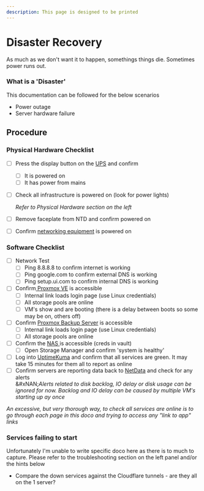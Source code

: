 ```yaml
---
description: This page is designed to be printed
---
```


# Disaster Recovery

As much as we don't want it to happen, somethings things die. Sometimes power runs out.

### What is a 'Disaster'

This documentation can be followed for the below scenarios

* Power outage
* Server hardware failure

## Procedure

### Physical Hardware Checklist

* [ ] Press the display button on the [UPS](../service-overviews/infrastructure/cyberpower-powerpanel-and-ups.md) and confirm
  * [ ] It is powered on
  * [ ] It has power from mains
*   [ ] Check all infrastructure is powered on (look for power lights)

    _Refer to Physical Hardware section on the left_
* [ ] Remove faceplate from NTD and confirm powered on
* [ ] Confirm [networking equipment](../physical-hardware/unifi.md) is powered on

### Software Checklist

* [ ] Network Test
  * [ ] Ping 8.8.8.8 to confirm internet is working
  * [ ] Ping google.com to confirm external DNS is working
  * [ ] Ping setup.ui.com to confirm internal DNS is working
* [ ] Confirm[ Proxmox VE](../service-overviews/infrastructure/proxmox-ve.md) is accessible
  * [ ] Internal link loads login page (use Linux credentials)
  * [ ] All storage pools are online
  * [ ] VM's show and are booting (there is a delay between boots so some may be on, others off)
* [ ] Confirm [Proxmox Backup Server](../service-overviews/maintenance-and-monitoring/proxmox-backup-server.md) is accessible
  * [ ] Internal link loads login page (use Linux credentials)
  * [ ] All storage pools are online
* [ ] Confirm the [NAS ](https://nas.xfgn.dev)is accessible (creds in vault)
  * [ ] Open Storage Manager and confirm 'system is healthy'
* [ ] Log into [UptimeKuma](../service-overviews/maintenance-and-monitoring/uptimekuma.md) and confirm that all services are green. It may take 15 minutes for them all to report as online
* [ ] Confirm servers are reporting data back to [NetData](../service-overviews/maintenance-and-monitoring/beszel.md) and check for any alerts\
  &#xNAN;_&#x41;lerts related to disk backlog, IO delay or disk usage can be ignored for now. Backlog and IO delay can be caused by multiple VM's starting up ay once_

_An excessive, but very thorough way, to check all services are online is to go through each page in this doco and trying to access any "link to app" links_

### Services failing to start

Unfortunately I'm unable to write specific doco here as there is to much to capture. Please refer to the troubleshooting section on the left panel and/or the hints below

* Compare the down services against the Cloudflare tunnels - are they all on the 1 server?
